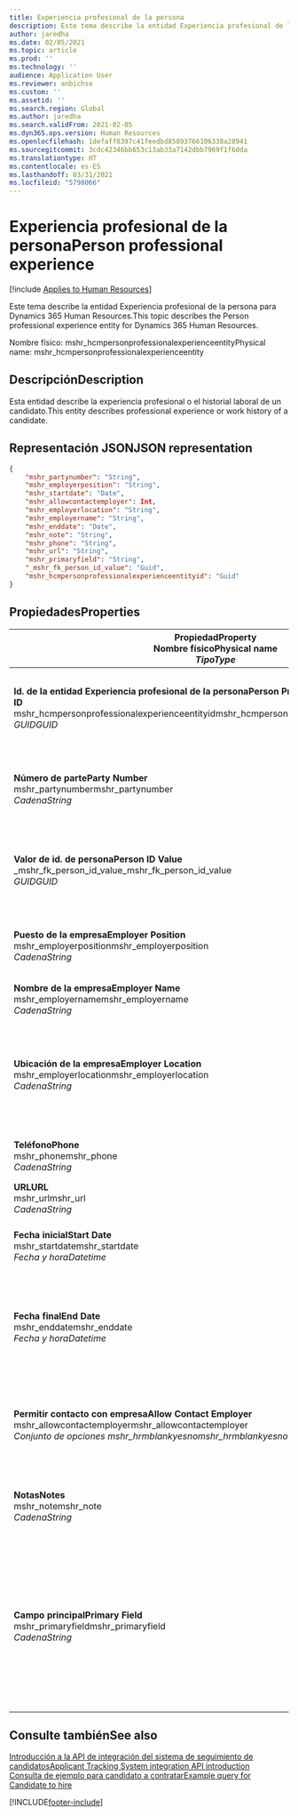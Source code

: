 ```yaml
---
title: Experiencia profesional de la persona
description: Este tema describe la entidad Experiencia profesional de la persona para Dynamics 365 Human Resources.
author: jaredha
ms.date: 02/05/2021
ms.topic: article
ms.prod: ''
ms.technology: ''
audience: Application User
ms.reviewer: anbichse
ms.custom: ''
ms.assetid: ''
ms.search.region: Global
ms.author: jaredha
ms.search.validFrom: 2021-02-05
ms.dyn365.ops.version: Human Resources
ms.openlocfilehash: 1defaff8397c41feedbd85893766106338a28941
ms.sourcegitcommit: 3cdc42346bb653c13ab33a7142dbb7969f1f6dda
ms.translationtype: HT
ms.contentlocale: es-ES
ms.lasthandoff: 03/31/2021
ms.locfileid: "5798066"
---
```

# <a name="person-professional-experience"></a><span data-ttu-id="e4935-103">Experiencia profesional de la persona</span><span class="sxs-lookup"><span data-stu-id="e4935-103">Person professional experience</span></span>

[!include [Applies to Human Resources](../includes/applies-to-hr.md)]

<span data-ttu-id="e4935-104">Este tema describe la entidad Experiencia profesional de la persona para Dynamics 365 Human Resources.</span><span class="sxs-lookup"><span data-stu-id="e4935-104">This topic describes the Person professional experience entity for Dynamics 365 Human Resources.</span></span>

<span data-ttu-id="e4935-105">Nombre físico: mshr_hcmpersonprofessionalexperienceentity</span><span class="sxs-lookup"><span data-stu-id="e4935-105">Physical name: mshr_hcmpersonprofessionalexperienceentity</span></span>

## <a name="description"></a><span data-ttu-id="e4935-106">Descripción</span><span class="sxs-lookup"><span data-stu-id="e4935-106">Description</span></span>

<span data-ttu-id="e4935-107">Esta entidad describe la experiencia profesional o el historial laboral de un candidato.</span><span class="sxs-lookup"><span data-stu-id="e4935-107">This entity describes professional experience or work history of a candidate.</span></span>

## <a name="json-representation"></a><span data-ttu-id="e4935-108">Representación JSON</span><span class="sxs-lookup"><span data-stu-id="e4935-108">JSON representation</span></span>

```json
{
    "mshr_partynumber": "String",
    "mshr_employerposition": "String",
    "mshr_startdate": "Date",
    "mshr_allowcontactemployer": Int,
    "mshr_employerlocation": "String",
    "mshr_employername": "String",
    "mshr_enddate": "Date",
    "mshr_note": "String",
    "mshr_phone": "String",
    "mshr_url": "String",
    "mshr_primaryfield": "String",
    "_mshr_fk_person_id_value": "Guid",
    "mshr_hcmpersonprofessionalexperienceentityid": "Guid"
}
```

## <a name="properties"></a><span data-ttu-id="e4935-109">Propiedades</span><span class="sxs-lookup"><span data-stu-id="e4935-109">Properties</span></span>

| <span data-ttu-id="e4935-110">Propiedad</span><span class="sxs-lookup"><span data-stu-id="e4935-110">Property</span></span><br><span data-ttu-id="e4935-111">**Nombre físico**</span><span class="sxs-lookup"><span data-stu-id="e4935-111">**Physical name**</span></span><br><span data-ttu-id="e4935-112">**_Tipo_**</span><span class="sxs-lookup"><span data-stu-id="e4935-112">**_Type_**</span></span> | <span data-ttu-id="e4935-113">Utilizar</span><span class="sxs-lookup"><span data-stu-id="e4935-113">Use</span></span> | <span data-ttu-id="e4935-114">Descripción</span><span class="sxs-lookup"><span data-stu-id="e4935-114">Description</span></span> |
| --- | --- | --- |
| <span data-ttu-id="e4935-115">**Id. de la entidad Experiencia profesional de la persona**</span><span class="sxs-lookup"><span data-stu-id="e4935-115">**Person Professional Experience Entity ID**</span></span><br><span data-ttu-id="e4935-116">mshr_hcmpersonprofessionalexperienceentityid</span><span class="sxs-lookup"><span data-stu-id="e4935-116">mshr_hcmpersonprofessionalexperienceentityid</span></span><br><span data-ttu-id="e4935-117">*GUID*</span><span class="sxs-lookup"><span data-stu-id="e4935-117">*GUID*</span></span> | <span data-ttu-id="e4935-118">Solo lectura</span><span class="sxs-lookup"><span data-stu-id="e4935-118">Read-only</span></span><br><span data-ttu-id="e4935-119">Obligatorio</span><span class="sxs-lookup"><span data-stu-id="e4935-119">Required</span></span> | <span data-ttu-id="e4935-120">Identificador único generado por el sistema para el registro de entidad.</span><span class="sxs-lookup"><span data-stu-id="e4935-120">System-generated unique identifier for the entity record.</span></span> |
| <span data-ttu-id="e4935-121">**Número de parte**</span><span class="sxs-lookup"><span data-stu-id="e4935-121">**Party Number**</span></span><br><span data-ttu-id="e4935-122">mshr_partynumber</span><span class="sxs-lookup"><span data-stu-id="e4935-122">mshr_partynumber</span></span><br><span data-ttu-id="e4935-123">*Cadena*</span><span class="sxs-lookup"><span data-stu-id="e4935-123">*String*</span></span> | <span data-ttu-id="e4935-124">Leer/Escribir</span><span class="sxs-lookup"><span data-stu-id="e4935-124">Read/write</span></span><br><span data-ttu-id="e4935-125">Obligatorio</span><span class="sxs-lookup"><span data-stu-id="e4935-125">Required</span></span> | <span data-ttu-id="e4935-126">Identificador único del registro de persona para el candidato.</span><span class="sxs-lookup"><span data-stu-id="e4935-126">Unique identifier of the person record for the candidate.</span></span> |
| <span data-ttu-id="e4935-127">**Valor de id. de persona**</span><span class="sxs-lookup"><span data-stu-id="e4935-127">**Person ID Value**</span></span><br><span data-ttu-id="e4935-128">_mshr_fk_person_id_value</span><span class="sxs-lookup"><span data-stu-id="e4935-128">_mshr_fk_person_id_value</span></span><br><span data-ttu-id="e4935-129">*GUID*</span><span class="sxs-lookup"><span data-stu-id="e4935-129">*GUID*</span></span> | <span data-ttu-id="e4935-130">Solo lectura</span><span class="sxs-lookup"><span data-stu-id="e4935-130">Read-only</span></span><br><span data-ttu-id="e4935-131">Obligatorio</span><span class="sxs-lookup"><span data-stu-id="e4935-131">Required</span></span><br><span data-ttu-id="e4935-132">Clave externa: mshr_dirpersonentityid de mshr_dirpersonentity</span><span class="sxs-lookup"><span data-stu-id="e4935-132">Foreign key: mshr_dirpersonentityid of mshr_dirpersonentity</span></span> | <span data-ttu-id="e4935-133">Identificador único generado por el sistema del registro de entidad de la persona.</span><span class="sxs-lookup"><span data-stu-id="e4935-133">System-generated unique identifier of the person entity record.</span></span> |
| <span data-ttu-id="e4935-134">**Puesto de la empresa**</span><span class="sxs-lookup"><span data-stu-id="e4935-134">**Employer Position**</span></span><br><span data-ttu-id="e4935-135">mshr_employerposition</span><span class="sxs-lookup"><span data-stu-id="e4935-135">mshr_employerposition</span></span><br><span data-ttu-id="e4935-136">*Cadena*</span><span class="sxs-lookup"><span data-stu-id="e4935-136">*String*</span></span> | <span data-ttu-id="e4935-137">Leer/Escribir</span><span class="sxs-lookup"><span data-stu-id="e4935-137">Read/write</span></span><br><span data-ttu-id="e4935-138">Obligatorio</span><span class="sxs-lookup"><span data-stu-id="e4935-138">Required</span></span> | <span data-ttu-id="e4935-139">El cargo que ocupaba el candidato en su empleo.</span><span class="sxs-lookup"><span data-stu-id="e4935-139">The position title held by the candidate while under employment.</span></span> |
| <span data-ttu-id="e4935-140">**Nombre de la empresa**</span><span class="sxs-lookup"><span data-stu-id="e4935-140">**Employer Name**</span></span><br><span data-ttu-id="e4935-141">mshr_employername</span><span class="sxs-lookup"><span data-stu-id="e4935-141">mshr_employername</span></span><br><span data-ttu-id="e4935-142">*Cadena*</span><span class="sxs-lookup"><span data-stu-id="e4935-142">*String*</span></span> | <span data-ttu-id="e4935-143">Leer/Escribir</span><span class="sxs-lookup"><span data-stu-id="e4935-143">Read/write</span></span><br><span data-ttu-id="e4935-144">Obligatorio</span><span class="sxs-lookup"><span data-stu-id="e4935-144">Required</span></span> | <span data-ttu-id="e4935-145">Nombre de la empresa.</span><span class="sxs-lookup"><span data-stu-id="e4935-145">The name of the employer.</span></span> |
| <span data-ttu-id="e4935-146">**Ubicación de la empresa**</span><span class="sxs-lookup"><span data-stu-id="e4935-146">**Employer Location**</span></span><br><span data-ttu-id="e4935-147">mshr_employerlocation</span><span class="sxs-lookup"><span data-stu-id="e4935-147">mshr_employerlocation</span></span><br><span data-ttu-id="e4935-148">*Cadena*</span><span class="sxs-lookup"><span data-stu-id="e4935-148">*String*</span></span> | <span data-ttu-id="e4935-149">Leer/Escribir</span><span class="sxs-lookup"><span data-stu-id="e4935-149">Read/write</span></span><br><span data-ttu-id="e4935-150">Opcional</span><span class="sxs-lookup"><span data-stu-id="e4935-150">Optional</span></span> | <span data-ttu-id="e4935-151">Ubicación de la empresa.</span><span class="sxs-lookup"><span data-stu-id="e4935-151">The employer’s location.</span></span> <span data-ttu-id="e4935-152">Longitud máxima: 60.</span><span class="sxs-lookup"><span data-stu-id="e4935-152">Max length: 60.</span></span> <span data-ttu-id="e4935-153">No se ha definido ni se requiere ningún formato específico.</span><span class="sxs-lookup"><span data-stu-id="e4935-153">No specific format defined or required.</span></span> |
| <span data-ttu-id="e4935-154">**Teléfono**</span><span class="sxs-lookup"><span data-stu-id="e4935-154">**Phone**</span></span><br><span data-ttu-id="e4935-155">mshr_phone</span><span class="sxs-lookup"><span data-stu-id="e4935-155">mshr_phone</span></span><br><span data-ttu-id="e4935-156">*Cadena*</span><span class="sxs-lookup"><span data-stu-id="e4935-156">*String*</span></span> | <span data-ttu-id="e4935-157">Leer/Escribir</span><span class="sxs-lookup"><span data-stu-id="e4935-157">Read/write</span></span><br><span data-ttu-id="e4935-158">Opcional</span><span class="sxs-lookup"><span data-stu-id="e4935-158">Optional</span></span> | <span data-ttu-id="e4935-159">Número de teléfono de la empresa.</span><span class="sxs-lookup"><span data-stu-id="e4935-159">The employer’s phone number.</span></span> |
| <span data-ttu-id="e4935-160">**URL**</span><span class="sxs-lookup"><span data-stu-id="e4935-160">**URL**</span></span><br><span data-ttu-id="e4935-161">mshr_url</span><span class="sxs-lookup"><span data-stu-id="e4935-161">mshr_url</span></span><br><span data-ttu-id="e4935-162">*Cadena*</span><span class="sxs-lookup"><span data-stu-id="e4935-162">*String*</span></span> | <span data-ttu-id="e4935-163">Leer/Escribir</span><span class="sxs-lookup"><span data-stu-id="e4935-163">Read/write</span></span><br><span data-ttu-id="e4935-164">Opcional</span><span class="sxs-lookup"><span data-stu-id="e4935-164">Optional</span></span> | <span data-ttu-id="e4935-165">URL del sitio web de la empresa.</span><span class="sxs-lookup"><span data-stu-id="e4935-165">The URL of the employer’s website.</span></span> |
| <span data-ttu-id="e4935-166">**Fecha inicial**</span><span class="sxs-lookup"><span data-stu-id="e4935-166">**Start Date**</span></span><br><span data-ttu-id="e4935-167">mshr_startdate</span><span class="sxs-lookup"><span data-stu-id="e4935-167">mshr_startdate</span></span><br><span data-ttu-id="e4935-168">*Fecha y hora*</span><span class="sxs-lookup"><span data-stu-id="e4935-168">*Datetime*</span></span> | <span data-ttu-id="e4935-169">Leer/Escribir</span><span class="sxs-lookup"><span data-stu-id="e4935-169">Read/write</span></span><br><span data-ttu-id="e4935-170">Obligatorio</span><span class="sxs-lookup"><span data-stu-id="e4935-170">Required</span></span> | <span data-ttu-id="e4935-171">La fecha de inicio del empleo del candidato.</span><span class="sxs-lookup"><span data-stu-id="e4935-171">The start date of the candidate’s employment.</span></span> |
| <span data-ttu-id="e4935-172">**Fecha final**</span><span class="sxs-lookup"><span data-stu-id="e4935-172">**End Date**</span></span><br><span data-ttu-id="e4935-173">mshr_enddate</span><span class="sxs-lookup"><span data-stu-id="e4935-173">mshr_enddate</span></span><br><span data-ttu-id="e4935-174">*Fecha y hora*</span><span class="sxs-lookup"><span data-stu-id="e4935-174">*Datetime*</span></span> | <span data-ttu-id="e4935-175">Leer/Escribir</span><span class="sxs-lookup"><span data-stu-id="e4935-175">Read/write</span></span><br><span data-ttu-id="e4935-176">Opcional</span><span class="sxs-lookup"><span data-stu-id="e4935-176">Optional</span></span> | <span data-ttu-id="e4935-177">La fecha de finalización del empleo del candidato, o nulo si el candidato sigue trabajando aquí.</span><span class="sxs-lookup"><span data-stu-id="e4935-177">The end date of the candidate’s employment, or null if the candidate is still employed here.</span></span> |
| <span data-ttu-id="e4935-178">**Permitir contacto con empresa**</span><span class="sxs-lookup"><span data-stu-id="e4935-178">**Allow Contact Employer**</span></span><br><span data-ttu-id="e4935-179">mshr_allowcontactemployer</span><span class="sxs-lookup"><span data-stu-id="e4935-179">mshr_allowcontactemployer</span></span><br><span data-ttu-id="e4935-180">*Conjunto de opciones mshr_hrmblankyesno*</span><span class="sxs-lookup"><span data-stu-id="e4935-180">*mshr_hrmblankyesno option set*</span></span> | <span data-ttu-id="e4935-181">Leer/Escribir</span><span class="sxs-lookup"><span data-stu-id="e4935-181">Read/write</span></span><br><span data-ttu-id="e4935-182">Opcional</span><span class="sxs-lookup"><span data-stu-id="e4935-182">Optional</span></span> | <span data-ttu-id="e4935-183">Indica si el candidato permite ponerse en contacto con su empresa anterior.</span><span class="sxs-lookup"><span data-stu-id="e4935-183">Signifies whether the candidate allows contacting the previous employer.</span></span> |
| <span data-ttu-id="e4935-184">**Notas**</span><span class="sxs-lookup"><span data-stu-id="e4935-184">**Notes**</span></span><br><span data-ttu-id="e4935-185">mshr_note</span><span class="sxs-lookup"><span data-stu-id="e4935-185">mshr_note</span></span><br><span data-ttu-id="e4935-186">*Cadena*</span><span class="sxs-lookup"><span data-stu-id="e4935-186">*String*</span></span> | <span data-ttu-id="e4935-187">Leer/Escribir</span><span class="sxs-lookup"><span data-stu-id="e4935-187">Read/write</span></span><br><span data-ttu-id="e4935-188">Opcional</span><span class="sxs-lookup"><span data-stu-id="e4935-188">Optional</span></span> | <span data-ttu-id="e4935-189">Notas para el técnico de selección de personal o el responsable de contratación.</span><span class="sxs-lookup"><span data-stu-id="e4935-189">Notes for use by the recruiter or hiring manager.</span></span> |
| <span data-ttu-id="e4935-190">**Campo principal**</span><span class="sxs-lookup"><span data-stu-id="e4935-190">**Primary Field**</span></span><br><span data-ttu-id="e4935-191">mshr_primaryfield</span><span class="sxs-lookup"><span data-stu-id="e4935-191">mshr_primaryfield</span></span><br><span data-ttu-id="e4935-192">*Cadena*</span><span class="sxs-lookup"><span data-stu-id="e4935-192">*String*</span></span> | <span data-ttu-id="e4935-193">Solo lectura</span><span class="sxs-lookup"><span data-stu-id="e4935-193">Read-only</span></span><br><span data-ttu-id="e4935-194">Obligatorio</span><span class="sxs-lookup"><span data-stu-id="e4935-194">Required</span></span> | <span data-ttu-id="e4935-195">Campo utilizado como identificador principal del registro de entidad.</span><span class="sxs-lookup"><span data-stu-id="e4935-195">Field used as a primary identifier of the entity record.</span></span> <span data-ttu-id="e4935-196">Combinación de número de parte, fecha de inicio, puesto de la empresa empleador y nombre de la empresa.</span><span class="sxs-lookup"><span data-stu-id="e4935-196">Combination of party number, start date, employer position, and employer name.</span></span> |

## <a name="see-also"></a><span data-ttu-id="e4935-197">Consulte también</span><span class="sxs-lookup"><span data-stu-id="e4935-197">See also</span></span>

[<span data-ttu-id="e4935-198">Introducción a la API de integración del sistema de seguimiento de candidatos</span><span class="sxs-lookup"><span data-stu-id="e4935-198">Applicant Tracking System integration API introduction</span></span>](hr-admin-integration-ats-api-introduction.md)<br>
[<span data-ttu-id="e4935-199">Consulta de ejemplo para candidato a contratar</span><span class="sxs-lookup"><span data-stu-id="e4935-199">Example query for Candidate to hire</span></span>](hr-admin-integration-ats-api-candidate-to-hire-example-query.md)



[!INCLUDE[footer-include](../includes/footer-banner.md)]